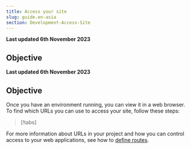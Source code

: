 ```yaml
---
title: Access your site
slug: guide.en-asia
section: Development-Access-Site
---
```


**Last updated 6th November 2023**



## Objective  

**Last updated 6th November 2023**



## Objective  

Once you have an environment running, you can view it in a web browser. 
To find which URLs you can use to access your site, follow these steps:

> [!tabs]      

For more information about URLs in your project and how you can control access to your web applications, 
see how to [define routes](../define-routes/).


